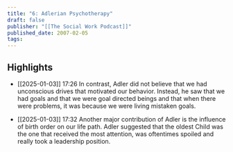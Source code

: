 ```yaml
---
title: "6: Adlerian Psychotherapy"
draft: false
publisher: "[[The Social Work Podcast]]"
published_date: 2007-02-05
tags:
---
```



## Highlights
* [[2025-01-03]] 17:26  In contrast, Adler did not believe that we had unconscious drives that motivated our behavior. Instead, he saw that we had goals and that we were goal directed beings and that when there were problems, it was because we were living mistaken goals.

* [[2025-01-03]] 17:32  Another major contribution of Adler is the influence of birth order on our life path. Adler suggested that the oldest Child was the one that received the most attention, was oftentimes spoiled and really took a leadership position.

